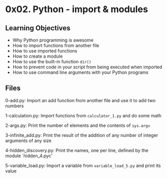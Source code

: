 # 0x02. Python - import & modules

## Learning Objectives
* Why Python programming is awesome
* How to import functions from another file
* How to use imported functions
* How to create a module
* How to use the built-in function `dir()`
* How to prevent code in your script from being executed when imported
* How to use command line arguments with your Python programs

## Files
0-add.py:
	Import an add function from another file and use it to add two numbers

1-calculation.py:
	Import functions from `calculator_1.py` and do some math

2-args.py:
	Print the number of elements and the contents of `sys.argv`

3-infinite_add.py:
	Print the result of the addition of any number of integer arguments of any size

4-hidden_discovery.py:
	Print the names, one per line, defined by the module `hidden_4.pyc'

5-variable_load.py:
	Import a variable from `variable_load_5.py` and print its value
